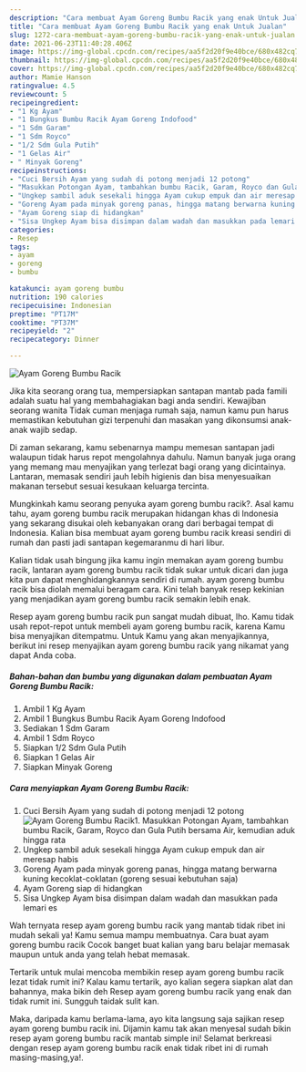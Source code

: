 ```yaml
---
description: "Cara membuat Ayam Goreng Bumbu Racik yang enak Untuk Jualan"
title: "Cara membuat Ayam Goreng Bumbu Racik yang enak Untuk Jualan"
slug: 1272-cara-membuat-ayam-goreng-bumbu-racik-yang-enak-untuk-jualan
date: 2021-06-23T11:40:28.406Z
image: https://img-global.cpcdn.com/recipes/aa5f2d20f9e40bce/680x482cq70/ayam-goreng-bumbu-racik-foto-resep-utama.jpg
thumbnail: https://img-global.cpcdn.com/recipes/aa5f2d20f9e40bce/680x482cq70/ayam-goreng-bumbu-racik-foto-resep-utama.jpg
cover: https://img-global.cpcdn.com/recipes/aa5f2d20f9e40bce/680x482cq70/ayam-goreng-bumbu-racik-foto-resep-utama.jpg
author: Mamie Hanson
ratingvalue: 4.5
reviewcount: 5
recipeingredient:
- "1 Kg Ayam"
- "1 Bungkus Bumbu Racik Ayam Goreng Indofood"
- "1 Sdm Garam"
- "1 Sdm Royco"
- "1/2 Sdm Gula Putih"
- "1 Gelas Air"
- " Minyak Goreng"
recipeinstructions:
- "Cuci Bersih Ayam yang sudah di potong menjadi 12 potong"
- "Masukkan Potongan Ayam, tambahkan bumbu Racik, Garam, Royco dan Gula Putih bersama Air, kemudian aduk hingga rata"
- "Ungkep sambil aduk sesekali hingga Ayam cukup empuk dan air meresap habis"
- "Goreng Ayam pada minyak goreng panas, hingga matang berwarna kuning kecoklat-coklatan (goreng sesuai kebutuhan saja)"
- "Ayam Goreng siap di hidangkan"
- "Sisa Ungkep Ayam bisa disimpan dalam wadah dan masukkan pada lemari es"
categories:
- Resep
tags:
- ayam
- goreng
- bumbu

katakunci: ayam goreng bumbu 
nutrition: 190 calories
recipecuisine: Indonesian
preptime: "PT17M"
cooktime: "PT37M"
recipeyield: "2"
recipecategory: Dinner

---
```



![Ayam Goreng Bumbu Racik](https://img-global.cpcdn.com/recipes/aa5f2d20f9e40bce/680x482cq70/ayam-goreng-bumbu-racik-foto-resep-utama.jpg)

Jika kita seorang orang tua, mempersiapkan santapan mantab pada famili adalah suatu hal yang membahagiakan bagi anda sendiri. Kewajiban seorang  wanita Tidak cuman menjaga rumah saja, namun kamu pun harus memastikan kebutuhan gizi terpenuhi dan masakan yang dikonsumsi anak-anak wajib sedap.

Di zaman  sekarang, kamu sebenarnya mampu memesan santapan jadi walaupun tidak harus repot mengolahnya dahulu. Namun banyak juga orang yang memang mau menyajikan yang terlezat bagi orang yang dicintainya. Lantaran, memasak sendiri jauh lebih higienis dan bisa menyesuaikan makanan tersebut sesuai kesukaan keluarga tercinta. 



Mungkinkah kamu seorang penyuka ayam goreng bumbu racik?. Asal kamu tahu, ayam goreng bumbu racik merupakan hidangan khas di Indonesia yang sekarang disukai oleh kebanyakan orang dari berbagai tempat di Indonesia. Kalian bisa membuat ayam goreng bumbu racik kreasi sendiri di rumah dan pasti jadi santapan kegemaranmu di hari libur.

Kalian tidak usah bingung jika kamu ingin memakan ayam goreng bumbu racik, lantaran ayam goreng bumbu racik tidak sukar untuk dicari dan juga kita pun dapat menghidangkannya sendiri di rumah. ayam goreng bumbu racik bisa diolah memalui beragam cara. Kini telah banyak resep kekinian yang menjadikan ayam goreng bumbu racik semakin lebih enak.

Resep ayam goreng bumbu racik pun sangat mudah dibuat, lho. Kamu tidak usah repot-repot untuk membeli ayam goreng bumbu racik, karena Kamu bisa menyajikan ditempatmu. Untuk Kamu yang akan menyajikannya, berikut ini resep menyajikan ayam goreng bumbu racik yang nikamat yang dapat Anda coba.

<!--inarticleads1-->

##### Bahan-bahan dan bumbu yang digunakan dalam pembuatan Ayam Goreng Bumbu Racik:

1. Ambil 1 Kg Ayam
1. Ambil 1 Bungkus Bumbu Racik Ayam Goreng Indofood
1. Sediakan 1 Sdm Garam
1. Ambil 1 Sdm Royco
1. Siapkan 1/2 Sdm Gula Putih
1. Siapkan 1 Gelas Air
1. Siapkan  Minyak Goreng




<!--inarticleads2-->

##### Cara menyiapkan Ayam Goreng Bumbu Racik:

1. Cuci Bersih Ayam yang sudah di potong menjadi 12 potong
<img src="https://img-global.cpcdn.com/steps/39d248d2ea9f420e/160x128cq70/ayam-goreng-bumbu-racik-langkah-memasak-1-foto.jpg" alt="Ayam Goreng Bumbu Racik">1. Masukkan Potongan Ayam, tambahkan bumbu Racik, Garam, Royco dan Gula Putih bersama Air, kemudian aduk hingga rata
1. Ungkep sambil aduk sesekali hingga Ayam cukup empuk dan air meresap habis
1. Goreng Ayam pada minyak goreng panas, hingga matang berwarna kuning kecoklat-coklatan (goreng sesuai kebutuhan saja)
1. Ayam Goreng siap di hidangkan
1. Sisa Ungkep Ayam bisa disimpan dalam wadah dan masukkan pada lemari es




Wah ternyata resep ayam goreng bumbu racik yang mantab tidak ribet ini mudah sekali ya! Kamu semua mampu membuatnya. Cara buat ayam goreng bumbu racik Cocok banget buat kalian yang baru belajar memasak maupun untuk anda yang telah hebat memasak.

Tertarik untuk mulai mencoba membikin resep ayam goreng bumbu racik lezat tidak rumit ini? Kalau kamu tertarik, ayo kalian segera siapkan alat dan bahannya, maka bikin deh Resep ayam goreng bumbu racik yang enak dan tidak rumit ini. Sungguh taidak sulit kan. 

Maka, daripada kamu berlama-lama, ayo kita langsung saja sajikan resep ayam goreng bumbu racik ini. Dijamin kamu tak akan menyesal sudah bikin resep ayam goreng bumbu racik mantab simple ini! Selamat berkreasi dengan resep ayam goreng bumbu racik enak tidak ribet ini di rumah masing-masing,ya!.

